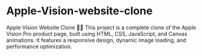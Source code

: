# Apple-Vision-website-clone
Apple Vision Website Clone 🍏✨ This project is a complete clone of the Apple Vision Pro product page, built using HTML, CSS, JavaScript, and Canvas animations. It features a responsive design, dynamic image loading, and performance optimization.
